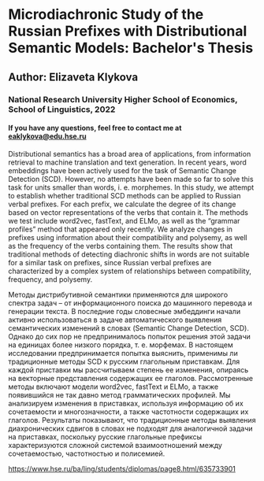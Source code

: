 # Microdiachronic Study of the Russian Prefixes with Distributional Semantic Models: Bachelor's Thesis
## Author: Elizaveta Klykova
### National Research University Higher School of Economics, School of Linguistics, 2022
#### If you have any questions, feel free to contact me at eaklykova@edu.hse.ru

Distributional semantics has a broad area of applications, from information retrieval to machine translation and text generation. In recent years, word embeddings have been actively used for the task of Semantic Change Detection (SCD). However, no attempts have been made so far to solve this task for units smaller than words, i. e. morphemes. In this study, we attempt to establish whether traditional SCD methods can be applied to Russian verbal prefixes. For each prefix, we calculate the degree of its change based on vector representations of the verbs that contain it. The methods we test include word2vec, fastText, and ELMo, as well as the “grammar profiles” method that appeared only recently. We analyze changes in prefixes using information about their compatibility and polysemy, as well as the frequency of the verbs containing them. The results show that traditional methods of detecting diachronic shifts in words are not suitable for a similar task on prefixes, since Russian verbal prefixes are characterized by a complex system of relationships between compatibility, frequency, and polysemy.


Методы дистрибутивной семантики применяются для широкого спектра задач – от информационного поиска до машинного перевода и генерации текста. В последние годы словесные эмбеддинги начали активно использоваться в задаче автоматического выявления семантических изменений в словах (Semantic Change Detection, SCD). Однако до сих пор не предпринималось попыток решения этой задачи на единицах более низкого порядка, т. е. морфемах. В настоящем исследовании предпринимается попытка выяснить, применимы ли традиционные методы SCD к русским глагольным приставкам. Для каждой приставки мы рассчитываем степень ее изменения, опираясь на векторные представления содержащих ее глаголов. Рассмотренные методы включают модели word2vec, fastText и ELMo, а также появившийся не так давно метод грамматических профилей. Мы анализируем изменения в приставках, используя информацию об их сочетаемости и многозначности, а также частотности содержащих их глаголов. Результаты показывают, что традиционные методы выявления диахронических сдвигов в словах не подходят для аналогичной задачи на приставках, поскольку русские глагольные префиксы характеризуются сложной системой взаимоотношений между сочетаемостью, частотностью и полисемией.

https://www.hse.ru/ba/ling/students/diplomas/page8.html/635733901

